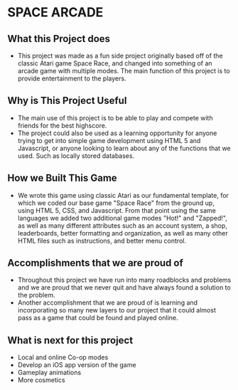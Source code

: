 # SPACE ARCADE
## What this Project does
- This project was made as a fun side project originally based off of the classic Atari game Space Race, and changed into something of an arcade game with multiple modes. The main function of this project is to provide entertainment to the players.

## Why is This Project Useful
- The main use of this project is to be able to play and compete with friends for the best highscore.
- The project could also be used as a learning opportunity for anyone trying to get into simple game development using HTML 5 and Javascript, or anyone looking to learn about any of the functions that we used. Such as locally stored databases. 

## How we Built This Game 
- We wrote this game using classic Atari as our fundamental template, for which we coded our base game "Space Race" from the ground up, using HTML 5, CSS, and Javascript. From that point using the same languages we added two additional game modes "Hot!" and "Zapped!", as well as many different attributes such as an account system, a shop, leaderboards, better formatting and organization, as well as many other HTML files such as instructions, and better menu control.

## Accomplishments that we are proud of
- Throughout this project we have run into many roadblocks and problems and we are proud that we never quit and have always found a solution to the problem.
- Another accomplishment that we are proud of is learning and incorporating so many new layers to our project that it could almost pass as a game that could be found and played online.

 
## What is next for this project
- Local and online Co-op modes
- Develop an iOS app version of the game 
- Gameplay animations
- More cosmetics
